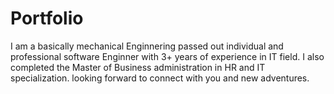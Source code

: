 # Portfolio
I am a basically mechanical Enginnering passed out individual and professional software Enginner with 3+ years of experience in IT field.
I also completed the Master of Business administration in HR and IT specialization.
looking forward to connect with you and new adventures.
